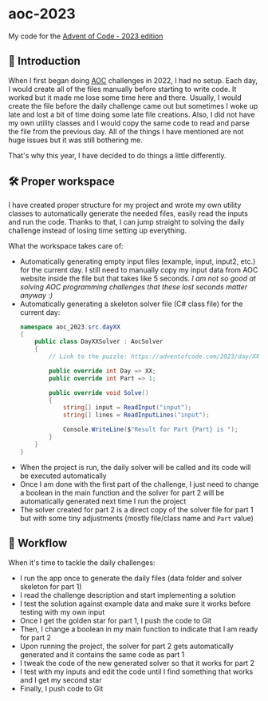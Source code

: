 # aoc-2023

My code for the [Advent of Code - 2023 edition](https://adventofcode.com/2023)

## 👋 Introduction

When I first began doing [AOC](https://adventofcode.com) challenges in 2022, I had no setup. Each day, I would create all of the files manually before starting to write code.
It worked but it made me lose some time here and there. Usually, I would create the file before the daily challenge came out but sometimes I woke up late and lost a bit of time doing some late file creations.
Also, I did not have my own utility classes and I would copy the same code to read and parse the file from the previous day.
All of the things I have mentioned are not huge issues but it was still bothering me.

That's why this year, I have decided to do things a little differently.

## 🛠️ Proper workspace

I have created proper structure for my project and wrote my own utility classes to automatically generate the needed files, easily read the inputs and run the code.
Thanks to that, I can jump straight to solving the daily challenge instead of losing time setting up everything.

What the workspace takes care of:
- Automatically generating empty input files (example, input, input2, etc.) for the current day. I still need to manually copy my input data from AOC website inside the file but that takes like 5 seconds. *I am not so good at solving AOC programming challenges that these lost seconds matter anyway :)*
- Automatically generating a skeleton solver file (C# class file) for the current day:
  ```csharp
  namespace aoc_2023.src.dayXX
  {
      public class DayXXSolver : AocSolver
      {
          // Link to the puzzle: https://adventofcode.com/2023/day/XX
  
          public override int Day => XX;
          public override int Part => 1;
  
          public override void Solve()
          {
              string[] input = ReadInput("input");
              string[] lines = ReadInputLines("input");
  
              Console.WriteLine($"Result for Part {Part} is ");
          }
      }
  }
  ```
- When the project is run, the daily solver will be called and its code will be executed automatically
- Once I am done with the first part of the challenge, I just need to change a boolean in the main function and the solver for part 2 will be automatically generated next time I run the project
- The solver created for part 2 is a direct copy of the solver file for part 1 but with some tiny adjustments (mostly file/class name and `Part` value)

## 💼 Workflow

When it's time to tackle the daily challenges:
- I run the app once to generate the daily files (data folder and solver skeleton for part 1)
- I read the challenge description and start implementing a solution
- I test the solution against example data and make sure it works before testing with my own input
- Once I get the golden star for part 1, I push the code to Git
- Then, I change a boolean in my main function to indicate that I am ready for part 2
- Upon running the project, the solver for part 2 gets automatically generated and it contains the same code as part 1
- I tweak the code of the new generated solver so that it works for part 2
- I test with my inputs and edit the code until I find something that works and I get my second star
- Finally, I push code to Git
